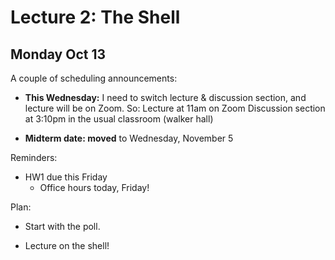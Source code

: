 # Lecture 2: The Shell

## Monday Oct 13

A couple of scheduling announcements:

- **This Wednesday:**
    I need to switch lecture & discussion section, and
    lecture will be on Zoom.
    So: Lecture at 11am on Zoom
        Discussion section at 3:10pm in the usual classroom (walker hall)

- **Midterm date: moved** to Wednesday, November 5

Reminders:

- HW1 due this Friday
    + Office hours today, Friday!

Plan:

- Start with the poll.

- Lecture on the shell!
